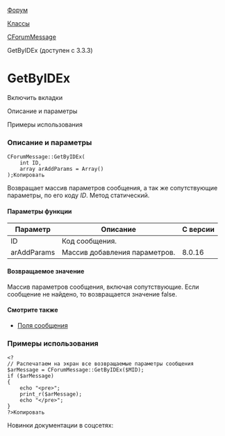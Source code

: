 [Форум](/api_help/forum/index.php)

[Классы](/api_help/forum/developer/index.php)

[CForumMessage](/api_help/forum/developer/cforummessage/index.php)

GetByIDEx (доступен с 3.3.3)

GetByIDEx
=========

Включить вкладки

Описание и параметры

Примеры использования

### Описание и параметры

```
CForumMessage::GetByIDEx(
	int ID,
	array arAddParams = Array()
);Копировать
```

Возвращает массив параметров сообщения, а так же сопутствующие параметры, по его коду *ID*. Метод статический.

#### Параметры функции

| Параметр | Описание | С версии |
| --- | --- | --- |
| ID | Код сообщения. |  |
| arAddParams | Массив добавления параметров. | 8.0.16 |

#### Возвращаемое значение

Массив параметров сообщения, включая сопутствующие. Если сообщение не найдено, то возвращается значение false.

#### Смотрите также

* [Поля сообщения](/api_help/forum/fields.php#cforummessage)

### Примеры использования

```
<?
// Распечатаем на экран все возвращаемые параметры сообщения
$arMessage = CForumMessage::GetByIDEx($MID);
if ($arMessage)
{
	echo "<pre>";
	print_r($arMessage);
	echo "</pre>";
}
?>Копировать
```

Новинки документации в соцсетях:
